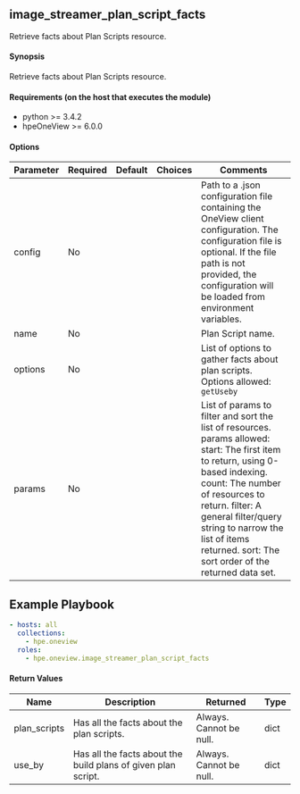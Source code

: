 ## image_streamer_plan_script_facts
Retrieve facts about Plan Scripts resource.

#### Synopsis
 Retrieve facts about Plan Scripts resource.

#### Requirements (on the host that executes the module)
  * python >= 3.4.2
  * hpeOneView >= 6.0.0

#### Options

| Parameter     | Required    | Default  | Choices    | Comments |
| ------------- |-------------| ---------|----------- |--------- |
| config  |   No  |  | |  Path to a .json configuration file containing the OneView client configuration. The configuration file is optional. If the file path is not provided, the configuration will be loaded from environment variables.  |
| name  |   No  |  | |  Plan Script name.  |
| options  |   No  |  | |  List of options to gather facts about plan scripts. Options allowed: `getUseby`  |
| params  |  No  |  | | List of params to filter and sort the list of resources. params allowed: start: The first item to return, using 0-based indexing. count: The number of resources to return. filter: A general filter/query string to narrow the list of items returned. sort: The sort order of the returned data set.  |

## Example Playbook
 
```yaml
- hosts: all
  collections:
    - hpe.oneview
  roles:
    - hpe.oneview.image_streamer_plan_script_facts
```

#### Return Values

| Name          | Description  | Returned | Type       |
| ------------- |-------------| ---------|----------- |
| plan_scripts   | Has all the facts about the plan scripts. |  Always. Cannot be null. |  dict |
| use_by  | Has all the facts about the build plans of given plan script.| Always. Cannot be null. |  dict |